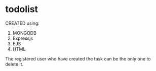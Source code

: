 # todolist

CREATED using:
  1. MONGODB
  2. Expressjs
  3. EJS
  4. HTML

The registered user who have created the task can be the only one to delete it.
